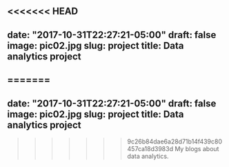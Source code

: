 <<<<<<< HEAD
---
date: "2017-10-31T22:27:21-05:00"
draft: false
image: pic02.jpg
slug: project
title: Data analytics project
---

=======
---
date: "2017-10-31T22:27:21-05:00"
draft: false
image: pic02.jpg
slug: project
title: Data analytics project
---

>>>>>>> 9c26b84dae6a28d71b14f439c80457ca18d3983d
My blogs about data analytics.